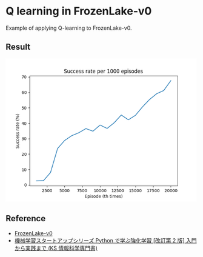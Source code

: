 # Q learning in FrozenLake-v0

Example of applying Q-learning to FrozenLake-v0.

## Result

![result](success_rate.png)</br>

## Reference

- [FrozenLake-v0](https://gym.openai.com/envs/FrozenLake-v0/)
- [機械学習スタートアップシリーズ Python で学ぶ強化学習 [改訂第 2 版] 入門から実践まで (KS 情報科学専門書)](https://amzn.to/3qtoqEb)
